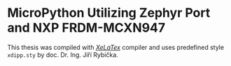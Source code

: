 # MicroPython Utilizing Zephyr Port and NXP FRDM-MCXN947
This thesis was compiled with [*XeLaTex*](https://www.overleaf.com/learn/latex/XeLaTeX) compiler and uses predefined style `xdipp.sty` by doc. Dr. Ing. Jiří Rybička.